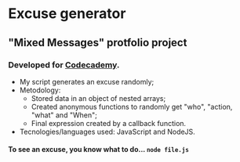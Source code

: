 # Excuse generator
## "Mixed Messages" protfolio project
### Developed for [Codecademy](https://www.codecademy.com/).
- My script generates an excuse  randomly;
- Metodology:
  - Stored data in an object of nested arrays;
  - Created anonymous functions to randomly get "who", "action, "what" and "When";
  - Final expression created by a callback function.
- Tecnologies/languages used: JavaScript and NodeJS.

#### To see an excuse, you know what to do... ```node file.js```

